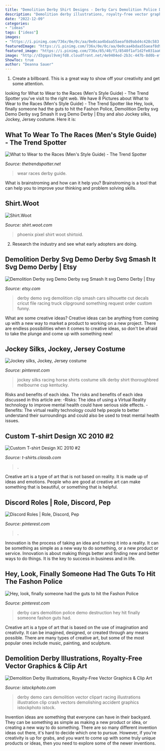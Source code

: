 ```yaml
---
title: "Demolition Derby Shirt Designs - Derby Cars Demolition Police Demo Destruction Hey Hit Finally Someone Fashon Guts Had"
description: "Demolition derby illustrations, royalty-free vector graphics &amp; clip art"
date: "2022-12-09"
categories:
- "ideas"
tags: ["ideas"]
images:
- "https://i.pinimg.com/736x/0e/0c/aa/0e0caa4bdaa55aeaf8d9abd4c428c583.jpg"
featuredImage: "https://i.pinimg.com/736x/0e/0c/aa/0e0caa4bdaa55aeaf8d9abd4c428c583.jpg"
featured_image: "https://i.pinimg.com/736x/85/40/f1/8540f1af1d2fe031aa68bf8457ac1f38--demolition-derby-derby-cars.jpg"
image: "http://d3gqasl9vmjfd8.cloudfront.net/4e9404ed-2b3c-447b-8d0b-ef5125bde106.png"
ShowToc: true
author: "Deanna Sauer"
---
```



1. Create a billboard. This is a great way to show off your creativity and get some attention.

	

		
looking for What to Wear to the Races (Men&#039;s Style Guide) - The Trend Spotter you've visit to the right web. We have 8 Pictures about What to Wear to the Races (Men&#039;s Style Guide) - The Trend Spotter like Hey, look, finally someone had the guts to hit the Fashon Police, Demolition Derby svg Demo Derby svg Smash It svg Demo Derby | Etsy and also Jockey silks, Jockey, Jersey costume. Here it is:
		
    
## What To Wear To The Races (Men&#039;s Style Guide) - The Trend Spotter

<img loading=lazy src="https://www.thetrendspotter.net/wp-content/uploads/2017/10/What-to-Wear-to-Derby-Day.jpg" onerror="this.onerror=null;this.src='https://tse1.mm.bing.net/th?id=OIP._G1vqAP5VeFzE_U-iHPjFgHaEK&amp;pid=15.1';" alt="What to Wear to the Races (Men&#039;s Style Guide) - The Trend Spotter">

_Source: thetrendspotter.net_

>wear races derby guide. 

	

What is brainstroming and how can it help you?
Brainstroming is a tool that can help you to improve your thinking and problem solving skills.

    
## Shirt.Woot

<img loading=lazy src="http://d3gqasl9vmjfd8.cloudfront.net/4e9404ed-2b3c-447b-8d0b-ef5125bde106.png" onerror="this.onerror=null;this.src='https://tse4.mm.bing.net/th?id=OIP.pnt7M5Y4UHMKWHduCMVBHAHaHa&amp;pid=15.1';" alt="Shirt.Woot">

_Source: shirt.woot.com_

>phoenix pixel shirt woot shirtoid. 

	

2. Research the industry and see what early adopters are doing.

    
## Demolition Derby Svg Demo Derby Svg Smash It Svg Demo Derby | Etsy

<img loading=lazy src="https://i.etsystatic.com/16918747/r/il/0d5eb6/1465062366/il_570xN.1465062366_3ces.jpg" onerror="this.onerror=null;this.src='https://tse2.mm.bing.net/th?id=OIP.dxhT-C5467ZprvSY7_0JogHaJ4&amp;pid=15.1';" alt="Demolition Derby svg Demo Derby svg Smash It svg Demo Derby | Etsy">

_Source: etsy.com_

>derby demo svg demolition clip smash cars silhouette cut decals cricut file racing truck clipground something request order custom funny. 

	

What are some creative ideas?
Creative ideas can be anything from coming up with a new way to market a product to working on a new project. There are endless possibilities when it comes to creative ideas, so don't be afraid to take the plunge and come up with something new!

    
## Jockey Silks, Jockey, Jersey Costume

<img loading=lazy src="https://i.pinimg.com/originals/4e/ff/c6/4effc69977b7bb599c49ba0578810bdc.jpg" onerror="this.onerror=null;this.src='https://tse2.mm.bing.net/th?id=OIP.SuWcLEvpWlVp_f6sFxZ9ZgHaFj&amp;pid=15.1';" alt="Jockey silks, Jockey, Jersey costume">

_Source: pinterest.com_

>jockey silks racing horse shirts costume silk derby shirt thoroughbred melbourne cup kentucky. 

	

Risks and benefits of each idea.
The risks and benefits of each idea discussed in this article are: 
-Risks: The idea of using a Virtual Reality technology to improve mental health could have serious side effects.
-Benefits: The virtual reality technology could help people to better understand their surroundings and could also be used to treat mental health issues.

    
## Custom T-shirt Design XC 2010 #2

<img loading=lazy src="https://t-shirts.classb.com/image/272694.495.shirt.Front.jpg?1280085910" onerror="this.onerror=null;this.src='https://tse1.mm.bing.net/th?id=OIP.XykSAw9T0RNolEXQeHZjSAHaG3&amp;pid=15.1';" alt="Custom T-shirt Design XC 2010 #2">

_Source: t-shirts.classb.com_

>. 

	

Creative art is a type of art that is not based on reality. It is made up of ideas and emotions. People who are good at creative art can make something that is beautiful, or something that is helpful.

    
## Discord Roles | Role, Discord, Pep

<img loading=lazy src="https://i.pinimg.com/736x/0e/0c/aa/0e0caa4bdaa55aeaf8d9abd4c428c583.jpg" onerror="this.onerror=null;this.src='https://tse3.mm.bing.net/th?id=OIP.Q-oS5yYvnUCwQ6nQG9iMBwHaEL&amp;pid=15.1';" alt="Discord Roles | Role, Discord, Pep">

_Source: pinterest.com_

>. 

	

Innovation is the process of taking an idea and turning it into a reality. It can be something as simple as a new way to do something, or a new product or service. Innovation is about making things better and finding new and better ways to do things. It is the key to success in business and in life.

    
## Hey, Look, Finally Someone Had The Guts To Hit The Fashon Police

<img loading=lazy src="https://i.pinimg.com/736x/85/40/f1/8540f1af1d2fe031aa68bf8457ac1f38--demolition-derby-derby-cars.jpg" onerror="this.onerror=null;this.src='https://tse4.mm.bing.net/th?id=OIP.r5TfLP3eOsZiwtPsLBSOiwHaFj&amp;pid=15.1';" alt="Hey, look, finally someone had the guts to hit the Fashon Police">

_Source: pinterest.com_

>derby cars demolition police demo destruction hey hit finally someone fashon guts had. 

	

Creative art is a type of art that is based on the use of imagination and creativity. It can be imagined, designed, or created through any means possible. There are many types of creative art, but some of the most popular ones include music, painting, and sculpture.

    
## Demolition Derby Illustrations, Royalty-Free Vector Graphics &amp; Clip Art

<img loading=lazy src="https://media.istockphoto.com/vectors/demo-derby-cars-c-vector-id480059137?k=6&amp;m=480059137&amp;s=612x612&amp;w=0&amp;h=6eTfVFL8d0uHmmx4SbUskEDOWiutWKg9wr-Au01QXww=" onerror="this.onerror=null;this.src='https://tse3.mm.bing.net/th?id=OIP.Ny5Nw45R2_mCC4rIAkc5RwHaDi&amp;pid=15.1';" alt="Demolition Derby Illustrations, Royalty-Free Vector Graphics &amp; Clip Art">

_Source: istockphoto.com_

>derby demo cars demolition vector clipart racing illustrations illustration clip crash vectors demolishing accident graphics istockphoto istock. 

	

Invention ideas are something that everyone can have in their backyard. They can be something as simple as making a new product or idea, or creating a new way to do something. There are so many different invention ideas out there, it's hard to decide which one to pursue. However, if you're creativity is up for grabs, and you want to come up with some truly unique products or ideas, then you need to explore some of the newer inventions.

